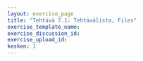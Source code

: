 ```yaml
---
layout: exercise_page
title: "Tehtävä 7.1: Tehtävälista, Files"
exercise_template_name: 
exercise_discussion_id: 
exercise_upload_id: 
kesken: 1
---
```


